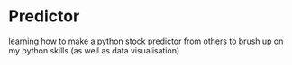 # Predictor
learning how to make a python stock predictor from others to brush up on my python skills (as well as data visualisation) 

